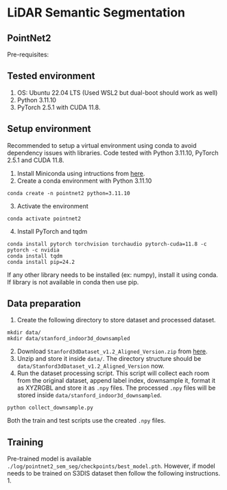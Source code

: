 # LiDAR Semantic Segmentation
## PointNet2
Pre-requisites:

## Tested environment
1. OS: Ubuntu 22.04 LTS (Used WSL2 but dual-boot should work as well)
2. Python 3.11.10
3. PyTorch 2.5.1 with CUDA 11.8.

## Setup environment
Recommended to setup a virtual environment using conda to avoid dependency issues with libraries. Code tested with Python 3.11.10, PyTorch 2.5.1 and CUDA 11.8.
1. Install Miniconda using intructions from [here](https://docs.anaconda.com/miniconda/#quick-command-line-install).
2. Create a conda environment with Python 3.11.10
```shell
conda create -n pointnet2 python=3.11.10
```
3. Activate the environment
```shell
conda activate pointnet2
```
4. Install PyTorch and tqdm    
```shell 
conda install pytorch torchvision torchaudio pytorch-cuda=11.8 -c pytorch -c nvidia
conda install tqdm
conda install pip=24.2
```
If any other library needs to be installed (ex: numpy), install it using conda. If library is not available in conda then use pip.


## Data preparation
1. Create the following directory to store dataset and processed dataset.
```shell
mkdir data/
mkdir data/stanford_indoor3d_downsampled
```
2. Download `Stanford3dDataset_v1.2_Aligned_Version.zip` from [here](https://cvg-data.inf.ethz.ch/s3dis/).
3. Unzip and store it inside `data/`. The directory structure should be `data/Stanford3dDataset_v1.2_Aligned_Version` now.
3. Run the dataset processing script. This script will collect each room from the original dataset, append label index, downsample it, format it as XYZRGBL and store it as `.npy` files. The processed `.npy` files will be stored inside `data/stanford_indoor3d_downsampled`.
```shell
python collect_downsample.py 
```
Both the train and test scripts use the created `.npy` files.

## Training 
Pre-trained model is available `./log/pointnet2_sem_seg/checkpoints/best_model.pth`. However, if model needs to be trained on S3DIS dataset then follow the following instructions.
1. 
